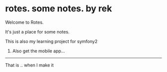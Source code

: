 rotes. some notes. by rek
========================

Welcome to Rotes.

It's just a place for some notes.

This is also my learning project for symfony2


1) Also get the mobile app...
----------------------------------

That is .. when I make it